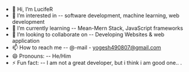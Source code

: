 - 👋 Hi, I’m LucifeR
- 👀 I’m interested in --  software development, machine learning, web development
- 🌱 I’m currently learning --  Mean-Mern Stack, JavaScript frameworks
- 💞️ I’m looking to collaborate on -- Developing Websites & web application
- 📫 How to reach me -- @-mail  - yogesh490807@gmail.com
- 😄 Pronouns: -- He/Him
- ⚡ Fun fact: -- I am not a great developer, but i think i am good one.. .

<!---
LucifeRsKingdoM/LucifeRsKingdoM is a ✨ special ✨ repository because its `README.md` (this file) appears on your GitHub profile.
You can click the Preview link to take a look at your changes.
--->
